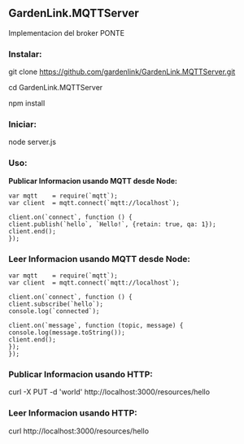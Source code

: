 ## GardenLink.MQTTServer

Implementacion del broker PONTE

### Instalar:

git clone https://github.com/gardenlink/GardenLink.MQTTServer.git

cd GardenLink.MQTTServer

npm install


### Iniciar:

node server.js



### Uso:


**Publicar Informacion usando MQTT desde Node:**

    var mqtt    = require(`mqtt`);
    var client  = mqtt.connect(`mqtt://localhost`);

    client.on(`connect`, function () {
    client.publish(`hello`, `Hello!`, {retain: true, qa: 1});
    client.end();
    });

### Leer Informacion usando MQTT desde Node:
		
    var mqtt    = require(`mqtt`);
    var client  = mqtt.connect(`mqtt://localhost`);

    client.on(`connect`, function () {
    client.subscribe(`hello`);
    console.log(`connected`);

    client.on(`message`, function (topic, message) {
    console.log(message.toString());
    client.end();
    });
    });
        

### Publicar Informacion usando HTTP:

curl -X PUT -d 'world' http://localhost:3000/resources/hello

### Leer Informacion usando HTTP:

curl http://localhost:3000/resources/hello





